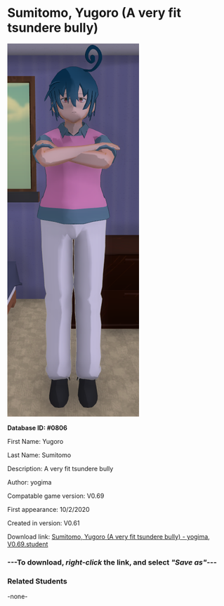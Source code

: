 # Sumitomo, Yugoro (A very fit tsundere bully)

<img src="../../Files/Images/Sumitomo, Yugoro (A very fit tsundere bully).png" title="Sumitomo, Yugoro (A very fit tsundere bully) - yogima, V0.69">

**Database ID: #0806**

First Name: Yugoro

Last Name: Sumitomo

Description: A very fit tsundere bully

Author: yogima

Compatable game version: V0.69

First appearance: 10/2/2020

Created in version: V0.61

Download link: <a href="https://raw.githubusercontent.com/Arbiter1223/Daigaku-Gurashi-Custom-Students/master/Files/Student%20Files/Sumitomo%2C%20Yugoro%20(A%20very%20fit%20tsundere%20bully)%20-%20yogima%2C%20V0.69.student">Sumitomo, Yugoro (A very fit tsundere bully) - yogima, V0.69.student</a>

### ---**To download, _right-click_ the link, and select _"Save as"_**---

### Related Students

-none-
